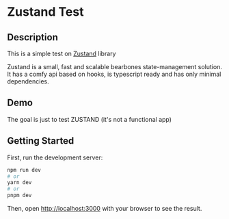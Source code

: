 # Zustand Test

## Description 

This is a simple test on [Zustand](https://docs.pmnd.rs/zustand/getting-started/introduction) library

Zustand is a small, fast and scalable bearbones state-management solution. It has a comfy api based on hooks, is typescript ready and has only minimal dependencies.

## Demo

The goal is just to test ZUSTAND  (it's not a functional app)

## Getting Started

First, run the development server:

```bash
npm run dev
# or
yarn dev
# or
pnpm dev
```
Then, open [http://localhost:3000](http://localhost:3000) with your browser to see the result.
